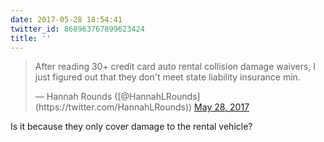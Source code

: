 ```yaml
---
date: 2017-05-28 18:54:41
twitter_id: 868963767899623424
title: ''
---
```


<blockquote class="twitter-tweet"><p lang="en" dir="ltr">After reading 30+ credit card auto rental collision damage waivers, I just figured out that they don&#39;t meet state liability insurance min.</p>&mdash; Hannah Rounds ([@HannahLRounds](https://twitter.com/HannahLRounds)) <a href="https://twitter.com/HannahLRounds/status/868960837872091137?ref_src=twsrc%5Etfw">May 28, 2017</a></blockquote>
<script async src="https://platform.twitter.com/widgets.js" charset="utf-8"></script>

Is it because they only cover damage to the rental vehicle?
